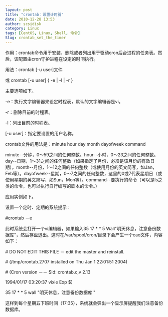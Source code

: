 ```yaml
---
layout: post
title: "crontab：设置计时器"
date: 2010-12-28 13:53
author: scsidisk
category: Linux
tags: [CentOS, Linux, Shell, 命令]
Slug: crontab_set_the_timer
---
```


作用：crontab命令用于安装、删除或者列出用于驱动cron后台进程的任务表。然后，该配置由cron守护进程在设定的时间执行。

用法：crontab [-u user]文件

或 crontab [-u user] { -e | -l | -r }

主要选项如下。

-e：执行文字编辑器来设定时程表，默认的文字编辑器是vi。

-r：删除目前的时程表。

-l：列出目前的时程表。

[-u user]：指定要设置的用户名称。

crontab文件的用法是：minute hour day month dayofweek command

minute--分钟，0～59之间的任何整数。hour--小时，0～23之间的任何整数。day--日期，1～31之间的任何整数（如果指定了月份，必须是该月份的有效日期）。month--月份，1～12之间的任何整数（或使用月份的英文简写，如Jan，Feb等）。dayofweek--星期，0～7之间的任何整数，这里的0或7代表星期日（或使用星期的英文简写，如Sun，Mon等）。command--要执行的命令（可以是ls之类的命令，也可以执行自行编写的脚本的命令。）

应用实例如下。

设置一个定时、定期的系统提示：

\#crontab －e

此时系统会打开一个vi编辑器，如果输入35 17 \* \* 5
Wall"明天休息，注意备份数据库"，然后存盘退出。这时在/var/spool/cron/目录下会产生一个cao文件，内容如下：

\# DO NOT EDIT THIS FILE － edit the master and reinstall.

\# (/tmp/crontab.2707 installed on Thu Jan 1 22:01:51 2004)

\# (Cron version －－ \$Id: crontab.c,v 2.13

1994/01/17 03:20:37 vixie Exp \$)

35 17 \* \* 5 wall "明天休息，注意备份数据库 "

这样到每个星期五下班时间（17:35），系统就会弹出一个显示屏提醒我们注意备份数据库。

<div class="posttagsblock">
</div>


